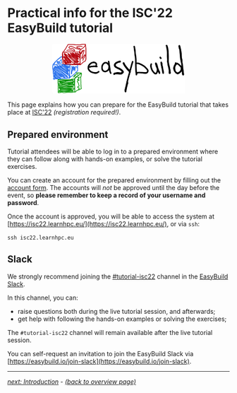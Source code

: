 # Practical info for the ISC'22 EasyBuild tutorial

<p align="center"><a href="https://easybuild.io"><img src="../../img/easybuild_logo_alpha.png" alt="EasyBuild logo" width="300px"/></a></p>

This page explains how you can prepare for the EasyBuild tutorial
that takes place at [ISC'22](https://www.isc-hpc.com/) *(registration required!)*.

## Prepared environment

Tutorial attendees will be able to log in to a prepared environment
where they can follow along with hands-on examples, or solve the
tutorial exercises.

You can create an account for the prepared environment by filling
out the [account form](https://mokey.isc22.learnhpc.eu/auth/signup).
The accounts will _not_ be approved until the day before the event, so
**please remember to keep a record of your username and password**.

Once the account is approved, you will be able to access the system
at [https://isc22.learnhpc.eu/](https://isc22.learnhpc.eu/), or via `ssh`:

    ssh isc22.learnhpc.eu

## Slack

We strongly recommend joining the [#tutorial-isc22](https://easybuild.slack.com/archives/C03FJCGJ1DF)
channel in the [EasyBuild Slack](https://easybuild.slack.com).

In this channel, you can:

* raise questions both during the live tutorial session, and afterwards;
* get help with following the hands-on examples or solving the exercises;

The `#tutorial-isc22` channel will remain available after the live tutorial
session.

You can self-request an invitation to join the EasyBuild Slack via
[https://easybuild.io/join-slack](https://easybuild.io/join-slack).

---

[*next: Introduction*](introduction.md) - [*(back to overview page)*](index.md)
